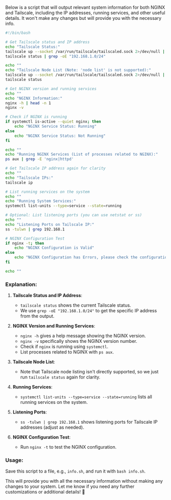 Below is a script that will output relevant system information for both NGINX and Tailscale, including the IP addresses, running services, and other useful details. It won't make any changes but will provide you with the necessary info.

```sh
#!/bin/bash

# Get Tailscale status and IP address
echo "Tailscale Status:"
tailscale up --socket /var/run/tailscale/tailscaled.sock 2>/dev/null || true
tailscale status | grep -oE "192.168.1.0/24"

echo ""
echo "Tailscale Node List (Note: 'node list' is not supported):"
tailscale up --socket /var/run/tailscale/tailscaled.sock 2>/dev/null || true
tailscale status

# Get NGINX version and running services
echo ""
echo "NGINX Information:"
nginx -h | head -n 1
nginx -v

# Check if NGINX is running
if systemctl is-active --quiet nginx; then
    echo "NGINX Service Status: Running"
else
    echo "NGINX Service Status: Not Running"
fi

echo ""
echo "Running NGINX Services (List of processes related to NGINX):"
ps aux | grep -E 'nginx|httpd'

# Get Tailscale IP address again for clarity
echo ""
echo "Tailscale IPs:"
tailscale ip

# List running services on the system
echo ""
echo "Running System Services:"
systemctl list-units --type=service --state=running

# Optional: List listening ports (you can use netstat or ss)
echo ""
echo "Listening Ports on Tailscale IP:"
ss -tulwn | grep 192.168.1

# NGINX Configuration Test
if nginx -t; then
    echo "NGINX Configuration is Valid"
else
    echo "NGINX Configuration has Errors, please check the configuration file."
fi

echo ""
```

### Explanation:

1. **Tailscale Status and IP Address**:
   - `tailscale status` shows the current Tailscale status.
   - We use `grep -oE "192.168.1.0/24"` to get the specific IP address from the output.

2. **NGINX Version and Running Services**:
   - `nginx -h` gives a help message showing the NGINX version.
   - `nginx -v` specifically shows the NGINX version number.
   - Check if `nginx` is running using `systemctl`.
   - List processes related to NGINX with `ps aux`.

3. **Tailscale Node List**:
   - Note that Tailscale node listing isn't directly supported, so we just run `tailscale status` again for clarity.

4. **Running Services**:
   - `systemctl list-units --type=service --state=running` lists all running services on the system.

5. **Listening Ports**:
   - `ss -tulwn | grep 192.168.1` shows listening ports for Tailscale IP addresses (adjust as needed).

6. **NGINX Configuration Test**:
   - Run `nginx -t` to test the NGINX configuration.

### Usage:

Save this script to a file, e.g., `info.sh`, and run it with `bash info.sh`.

This will provide you with all the necessary information without making any changes to your system. Let me know if you need any further customizations or additional details! 🚀
